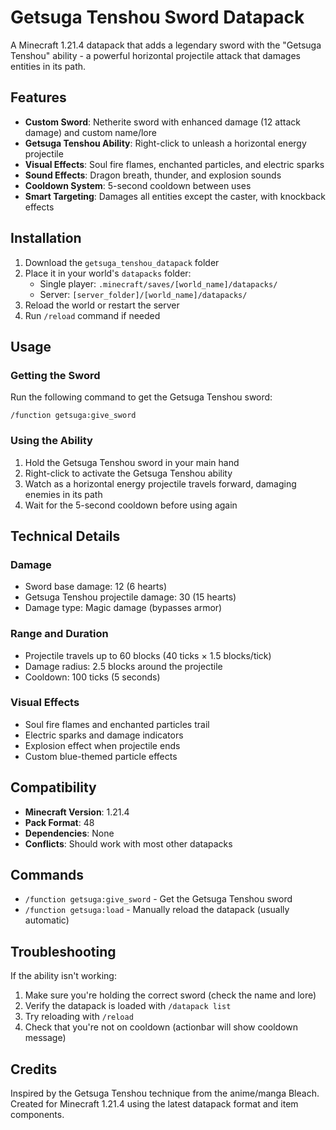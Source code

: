 # Getsuga Tenshou Sword Datapack

A Minecraft 1.21.4 datapack that adds a legendary sword with the "Getsuga Tenshou" ability - a powerful horizontal projectile attack that damages entities in its path.

## Features

- **Custom Sword**: Netherite sword with enhanced damage (12 attack damage) and custom name/lore
- **Getsuga Tenshou Ability**: Right-click to unleash a horizontal energy projectile
- **Visual Effects**: Soul fire flames, enchanted particles, and electric sparks
- **Sound Effects**: Dragon breath, thunder, and explosion sounds
- **Cooldown System**: 5-second cooldown between uses
- **Smart Targeting**: Damages all entities except the caster, with knockback effects

## Installation

1. Download the `getsuga_tenshou_datapack` folder
2. Place it in your world's `datapacks` folder:
   - Single player: `.minecraft/saves/[world_name]/datapacks/`
   - Server: `[server_folder]/[world_name]/datapacks/`
3. Reload the world or restart the server
4. Run `/reload` command if needed

## Usage

### Getting the Sword
Run the following command to get the Getsuga Tenshou sword:
```
/function getsuga:give_sword
```

### Using the Ability
1. Hold the Getsuga Tenshou sword in your main hand
2. Right-click to activate the Getsuga Tenshou ability
3. Watch as a horizontal energy projectile travels forward, damaging enemies in its path
4. Wait for the 5-second cooldown before using again

## Technical Details

### Damage
- Sword base damage: 12 (6 hearts)
- Getsuga Tenshou projectile damage: 30 (15 hearts)
- Damage type: Magic damage (bypasses armor)

### Range and Duration
- Projectile travels up to 60 blocks (40 ticks × 1.5 blocks/tick)
- Damage radius: 2.5 blocks around the projectile
- Cooldown: 100 ticks (5 seconds)

### Visual Effects
- Soul fire flames and enchanted particles trail
- Electric sparks and damage indicators
- Explosion effect when projectile ends
- Custom blue-themed particle effects

## Compatibility

- **Minecraft Version**: 1.21.4
- **Pack Format**: 48
- **Dependencies**: None
- **Conflicts**: Should work with most other datapacks

## Commands

- `/function getsuga:give_sword` - Get the Getsuga Tenshou sword
- `/function getsuga:load` - Manually reload the datapack (usually automatic)

## Troubleshooting

If the ability isn't working:
1. Make sure you're holding the correct sword (check the name and lore)
2. Verify the datapack is loaded with `/datapack list`
3. Try reloading with `/reload`
4. Check that you're not on cooldown (actionbar will show cooldown message)

## Credits

Inspired by the Getsuga Tenshou technique from the anime/manga Bleach.
Created for Minecraft 1.21.4 using the latest datapack format and item components.
